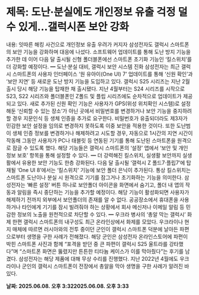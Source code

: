 # **제목: 도난·분실에도 개인정보 유출 걱정 덜 수 있게…갤럭시폰 보안 강화**

  내용: 잇따른 해킹 사건으로 개인정보 유출 우려가 커지자 삼성전자도 갤럭시 스마트폰의 보안 기능을 강화하며 대응에 나섰다. 소프트웨어 업데이트를 통해 도난 방지 기능을 추가한 데 이어 다음 달 출시될 신형 폴더블폰에선 스마트폰 초기화 기능인 ‘킬스위치’를 더 강화할 예정이다.           ━   도난·분실 대비, 갤럭시 보안 시스템 진화                                                                                                                  삼성전자는 최근 갤럭시 스마트폰의 사용자 인터페이스 ‘원 유아이(One UI) 7’ 업데이트를 통해 ‘신원 확인’과 ‘보안 지연’ 등 새로운 도난 방지 기능을 도입하고 있다. 갤럭시 S25 시리즈는 지난 2월 출시 당시 해당 기능을 탑재한 채 출시됐다. 지난 4월부터는 S24 시리즈를 시작으로 S23, S22 시리즈와 폴더블폰인 Z폴드 및 플립 시리즈에도 순차적으로 업데이트가 제공되고 있다.           새로 추가된 신원 확인 기능은 사용자가 GPS(위성 위치확인 시스템)로 설정해둔 ‘신뢰할 수 있는 장소’가 아닌 곳에서 비밀번호를 변경하거나 보안 기능을 중지하려 할 경우 지문인식 등 생체 인증을 추가로 요구한다. 비밀번호가 유출되더라도 제3자가 민감한 보안 설정을 임의로 변경하지 못하도록 이중 보안을 적용한 것이다.           또한 도난범이 생체 인증 정보를 변경하거나 해제하려고 시도할 경우, 자동으로 1시간의 지연 시간이 작동해 그동안 사용자가 PC나 태블릿 등 연동된 기기를 통해 도난된 스마트폰을 원격으로 잠글 수 있도록 했다. 해당 기능들은 갤럭시 스마트폰의 ‘설정’ 앱에서 ‘보안 및 개인정보 보호’ 항목을 통해 설정할 수 있다.           ━   더 강력해진 킬스위치, 실생활 보안까지                                                                                                                  실생활에서 유용한 보안 기능도 한층 강화된다. 다음 달 출시될 ‘갤럭시 Z 폴드7·플립7’에 탑재될 ‘One UI 8’에서는 ‘킬스위치’ 기능에 보안 폴더 은닉이 추가된다. 통상 킬스위치는 스마트폰 도난이나 분실 시 원격으로 기기를 잠그거나 초기화하는 기능을 의미한다. 삼성전자는 ‘빠른 설정’ 버튼 하나로 보안폴더 아이콘을 화면에서 숨기고, 폴더 내 앱의 작동과 알림을 즉시 중단하는 기능을 추가할 예정이다.           해당 기능이 활성화되면 사용자가 해제하기 전까지 외부에서 보안폴더의 존재를 알 수 없다. 공공장소에서 휴대폰을 사용하거나 타인에게 기기를 잠시 빌려줘야 하는 상황에서 회사 메신저나 이메일 알림 등 민감한 정보의 노출을 원천적으로 차단할 수 있다.           ━   우크라 병사의 ‘총알 막는 갤럭시’ 화제                                                                                                                  한편 갤럭시 스마트폰의 내구성도 최근 온라인상에서 화제를 모았다. 우크라이나 현지 매체에 따르면 러시아와의 전투 중이던 군인이 갤럭시 스마트폰 덕분에 날아든 파편으로부터 생명을 구한 사례가 전해졌다.           해당 군인은 삼성전자 온라인스토어에 파편이 박힌 스마트폰 사진과 함께 “포격을 받던 중 큰 파편이 갤럭시 S25 울트라를 강타했다”며 “스마트폰 화면은 뚫렸지만 튼튼한 티타늄 케이스가 이를 막아줬다”는 후기를 남겼다. 삼성전자는 해당 제품에 대해 무상 수리를 진행했다. 지난 2022년 4월에도 우크라이나 군인의 갤럭시 스마트폰이 전장에서 총알을 막아 생명을 구한 사례가 알려진 바 있다.

  **날짜: 2025.06.08. 오후 3:322025.06.08. 오후 3:33**